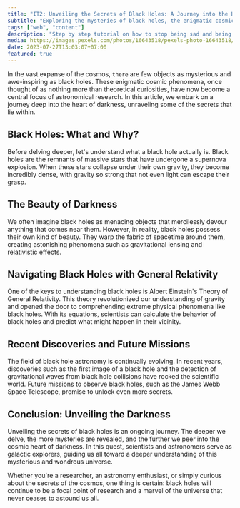 ```yaml
---
title: "IT2: Unveiling the Secrets of Black Holes: A Journey into the Heart of Darkness"
subtitle: "Exploring the mysteries of black holes, the enigmatic cosmic phenomena."
tags: ["web", "content"]
description: "Step by step tutorial on how to stop being sad and being awesome instead."
media: https://images.pexels.com/photos/16643518/pexels-photo-16643518/free-photo-of-birds-eye-view-of-volcanic-soil.jpeg?auto=compress&cs=tinysrgb&w=1260&h=750&dpr=1
date: 2023-07-27T13:03:07+07:00
featured: true
---
```


In the vast expanse of the cosmos, `there` are few objects as mysterious and awe-inspiring as black holes. These enigmatic cosmic phenomena, once thought of as nothing more than theoretical curiosities, have now become a central focus of astronomical research. In this article, we embark on a journey deep into the heart of darkness, unraveling some of the secrets that lie within.

## Black Holes: What and Why?

Before delving deeper, let's understand what a black hole actually is. Black holes are the remnants of massive stars that have undergone a supernova explosion. When these stars collapse under their own gravity, they become incredibly dense, with gravity so strong that not even light can escape their grasp.

## The Beauty of Darkness

We often imagine black holes as menacing objects that mercilessly devour anything that comes near them. However, in reality, black holes possess their own kind of beauty. They warp the fabric of spacetime around them, creating astonishing phenomena such as gravitational lensing and relativistic effects.

## Navigating Black Holes with General Relativity

One of the keys to understanding black holes is Albert Einstein's Theory of General Relativity. This theory revolutionized our understanding of gravity and opened the door to comprehending extreme physical phenomena like black holes. With its equations, scientists can calculate the behavior of black holes and predict what might happen in their vicinity.

## Recent Discoveries and Future Missions

The field of black hole astronomy is continually evolving. In recent years, discoveries such as the first image of a black hole and the detection of gravitational waves from black hole collisions have rocked the scientific world. Future missions to observe black holes, such as the James Webb Space Telescope, promise to unlock even more secrets.

## Conclusion: Unveiling the Darkness

Unveiling the secrets of black holes is an ongoing journey. The deeper we delve, the more mysteries are revealed, and the further we peer into the cosmic heart of darkness. In this quest, scientists and astronomers serve as galactic explorers, guiding us all toward a deeper understanding of this mysterious and wondrous universe.

Whether you're a researcher, an astronomy enthusiast, or simply curious about the secrets of the cosmos, one thing is certain: black holes will continue to be a focal point of research and a marvel of the universe that never ceases to astound us all.
